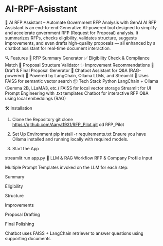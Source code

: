 # AI-RPF-Asisstant
🤖 AI RFP Assistant – Automate Government RFP Analysis with GenAI
AI RFP Assistant is an end-to-end Generative AI-powered tool designed to simplify and accelerate government RFP (Request for Proposal) analysis. It summarizes RFPs, checks eligibility, validates structure, suggests improvements, and even drafts high-quality proposals — all enhanced by a chatbot assistant for real-time document interaction.

🔍 Features
📄 RFP Summary Generator
✅ Eligibility Check & Compliance Match
🧩 Proposal Structure Validator
✨ Improvement Recommendations
📝 Draft & Final Proposal Generator
💬 Chatbot Assistant for Q&A (RAG-powered)
🧠 Powered by LangChain, Ollama LLMs, and Streamlit
💾 Uses FAISS for semantic vector search
📦 Tech Stack
Python
LangChain + Ollama (Gemma 2B, LLaMA3, etc.)
FAISS for local vector storage
Streamlit for UI
Prompt Engineering with .txt templates
Chatbot for interactive RFP Q&A using local embeddings (RAG)


🛠️ Installation
1. Clone the Repository
git clone https://github.com/Aarya1931/RFP_Pilot.git
cd RFP_Pilot
2. Set Up Environment
pip install -r requirements.txt
Ensure you have Ollama installed and running locally with required models.

3. Start the App

streamlit run app.py
🧠 LLM & RAG Workflow
RFP & Company Profile Input

Multiple Prompt Templates invoked on the LLM for each step:

Summary

Eligibility

Structure

Improvements

Proposal Drafting

Final Polishing

Chatbot uses FAISS + LangChain retriever to answer questions using supporting documents
